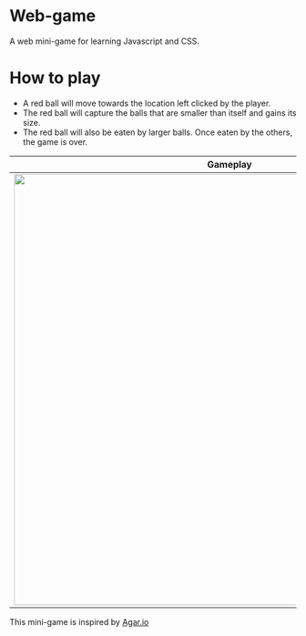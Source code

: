 # Web-game
A web mini-game for learning Javascript and CSS.
# How to play
- A red ball will move towards the location left clicked by the player.
- The red ball will capture the balls that are smaller than itself and gains its size.
- The red ball will also be eaten by larger balls. Once eaten by the others, the game is over.

|Gameplay                                                                                                                     |GameOver                                                                                                         |
|-----------------------------------------------------------------------------------------------------------------------------|-----------------------------------------------------------------------------------------------------------------------------|
|<img width="757" src="https://user-images.githubusercontent.com/99870855/228308166-5ea2b8ae-c0ee-4447-a091-f9ad439ec18f.png">|<img width="756" src="https://user-images.githubusercontent.com/99870855/228307003-d0dccb05-1a26-4d2f-ae51-0366aeb1c9aa.png">|



This mini-game is inspired by <a href="https://agar.io"> Agar.io</a>
